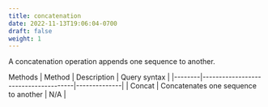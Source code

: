 ```yaml
---
title: concatenation
date: 2022-11-13T19:06:04-0700
draft: false
weight: 1
---
```

A concatenation operation appends one sequence to another.

Methods
| Method | Description                          | Query syntax |
|--------|--------------------------------------|--------------|
| Concat | Concatenates one sequence to another | N/A          |
